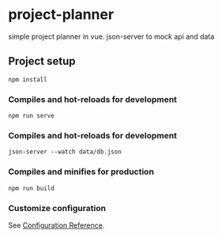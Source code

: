 # project-planner

simple project planner in vue.
json-server to mock api and data

## Project setup

```
npm install
```

### Compiles and hot-reloads for development

```
npm run serve
```

### Compiles and hot-reloads for development

```
json-server --watch data/db.json
```

### Compiles and minifies for production

```
npm run build
```

### Customize configuration

See [Configuration Reference](https://cli.vuejs.org/config/).
